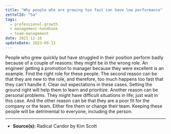 ```yaml
---
title: "Why people who are growing too fast can have low performance"
zettelId: "5a"
tags:
  - professional-growth
  - management-handbook
  - team-management
date: 2021-12-16
updateDate: 2023-09-13
---
```


People who grew quickly but have struggled in their position perform badly because of a couple of reasons: they might be in the wrong role. An engineer getting a promotion to manager because they were excellent is an example. Find the right role for these people. The second reason can be that they are new to the role, and therefore, too much happens too fast that they can't handle it. Clear out expectations in these cases. Setting the ground right will help them to learn and prioritize. Another reason can be personal problems. They might have difficult situations in life; just wait in this case. And the other reason can be that they are a poor fit for the company or the team. Either fire them or change their team. Keeping these people will be detrimental to everyone, including the person.

---

- **Source(s):** Radical Candor by Kim Scott

